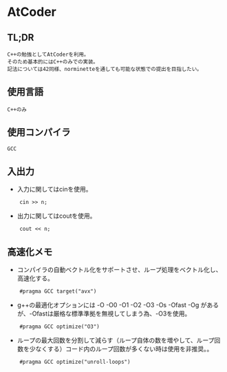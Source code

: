 # AtCoder

## TL;DR
	C++の勉強としてAtCoderを利用。
	そのため基本的にはC++のみでの実装。
	記法については42同様、norminetteを通しても可能な状態での提出を目指したい。

## 使用言語
	C++のみ

## 使用コンパイラ
	GCC

## 入出力
- 入力に関してはcinを使用。
```
	cin >> n;
```
- 出力に関してはcoutを使用。
```
	cout << n;
```


## 高速化メモ
- コンパイラの自動ベクトル化をサポートさせ、ループ処理をベクトル化し、高速化する。
```
	#pragma GCC target("avx")
```
- g++の最適化オプションには -O -O0 -O1 -O2 -O3 -Os -Ofast -Og があるが、-Ofastは厳格な標準準拠を無視してしまう為、-O3を使用。
```
	#pragma GCC optimize("O3")
```
- ループの最大回数を分割して減らす（ループ自体の数を増やして、ループ回数を少なくする）コード内のループ回数が多くない時は使用を非推奨。。
```
	#pragma GCC optimize("unroll-loops")
```
